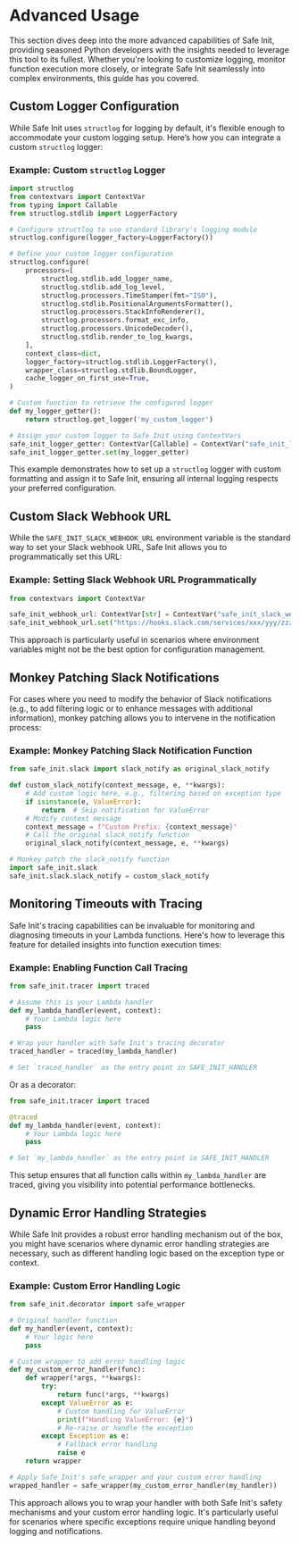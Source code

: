 # Advanced Usage

This section dives deep into the more advanced capabilities of Safe Init, providing seasoned Python developers with the insights needed to leverage this tool to its fullest. Whether you're looking to customize logging, monitor function execution more closely, or integrate Safe Init seamlessly into complex environments, this guide has you covered.

## Custom Logger Configuration

While Safe Init uses `structlog` for logging by default, it's flexible enough to accommodate your custom logging setup. Here’s how you can integrate a custom `structlog` logger:

### Example: Custom `structlog` Logger

```python
import structlog
from contextvars import ContextVar
from typing import Callable
from structlog.stdlib import LoggerFactory

# Configure structlog to use standard library's logging module
structlog.configure(logger_factory=LoggerFactory())

# Define your custom logger configuration
structlog.configure(
    processors=[
        structlog.stdlib.add_logger_name,
        structlog.stdlib.add_log_level,
        structlog.processors.TimeStamper(fmt="ISO"),
        structlog.stdlib.PositionalArgumentsFormatter(),
        structlog.processors.StackInfoRenderer(),
        structlog.processors.format_exc_info,
        structlog.processors.UnicodeDecoder(),
        structlog.stdlib.render_to_log_kwargs,
    ],
    context_class=dict,
    logger_factory=structlog.stdlib.LoggerFactory(),
    wrapper_class=structlog.stdlib.BoundLogger,
    cache_logger_on_first_use=True,
)

# Custom function to retrieve the configured logger
def my_logger_getter():
    return structlog.get_logger('my_custom_logger')

# Assign your custom logger to Safe Init using ContextVars
safe_init_logger_getter: ContextVar[Callable] = ContextVar("safe_init_logger_getter")
safe_init_logger_getter.set(my_logger_getter)
```

This example demonstrates how to set up a `structlog` logger with custom formatting and assign it to Safe Init, ensuring all internal logging respects your preferred configuration.

## Custom Slack Webhook URL

While the `SAFE_INIT_SLACK_WEBHOOK_URL` environment variable is the standard way to set your Slack webhook URL, Safe Init allows you to programmatically set this URL:

### Example: Setting Slack Webhook URL Programmatically

```python
from contextvars import ContextVar

safe_init_webhook_url: ContextVar[str] = ContextVar("safe_init_slack_webhook_url")
safe_init_webhook_url.set("https://hooks.slack.com/services/xxx/yyy/zzz") 
```

This approach is particularly useful in scenarios where environment variables might not be the best option for configuration management.

## Monkey Patching Slack Notifications

For cases where you need to modify the behavior of Slack notifications (e.g., to add filtering logic or to enhance messages with additional information), monkey patching allows you to intervene in the notification process:

### Example: Monkey Patching Slack Notification Function

```python
from safe_init.slack import slack_notify as original_slack_notify

def custom_slack_notify(context_message, e, **kwargs):
    # Add custom logic here, e.g., filtering based on exception type
    if isinstance(e, ValueError):
        return  # Skip notification for ValueError
    # Modify context message
    context_message = f"Custom Prefix: {context_message}"
    # Call the original slack_notify function
    original_slack_notify(context_message, e, **kwargs)

# Monkey patch the slack_notify function
import safe_init.slack
safe_init.slack.slack_notify = custom_slack_notify
```

## Monitoring Timeouts with Tracing

Safe Init's tracing capabilities can be invaluable for monitoring and diagnosing timeouts in your Lambda functions. Here's how to leverage this feature for detailed insights into function execution times:

### Example: Enabling Function Call Tracing

```python
from safe_init.tracer import traced

# Assume this is your Lambda handler
def my_lambda_handler(event, context):
    # Your Lambda logic here
    pass

# Wrap your handler with Safe Init's tracing decorator
traced_handler = traced(my_lambda_handler)

# Set `traced_handler` as the entry point in SAFE_INIT_HANDLER
```

Or as a decorator:

```python
from safe_init.tracer import traced

@traced
def my_lambda_handler(event, context):
    # Your Lambda logic here
    pass

# Set `my_lambda_handler` as the entry point in SAFE_INIT_HANDLER
```

This setup ensures that all function calls within `my_lambda_handler` are traced, giving you visibility into potential performance bottlenecks.

## Dynamic Error Handling Strategies

While Safe Init provides a robust error handling mechanism out of the box, you might have scenarios where dynamic error handling strategies are necessary, such as different handling logic based on the exception type or context.

### Example: Custom Error Handling Logic

```python
from safe_init.decorator import safe_wrapper

# Original handler function
def my_handler(event, context):
    # Your logic here
    pass

# Custom wrapper to add error handling logic
def my_custom_error_handler(func):
    def wrapper(*args, **kwargs):
        try:
            return func(*args, **kwargs)
        except ValueError as e:
            # Custom handling for ValueError
            print(f"Handling ValueError: {e}")
            # Re-raise or handle the exception
        except Exception as e:
            # Fallback error handling
            raise e
    return wrapper

# Apply Safe Init's safe_wrapper and your custom error handling
wrapped_handler = safe_wrapper(my_custom_error_handler(my_handler))
```

This approach allows you to wrap your handler with both Safe Init's safety mechanisms and your custom error handling logic. It's particularly useful for scenarios where specific exceptions require unique handling beyond logging and notifications.
